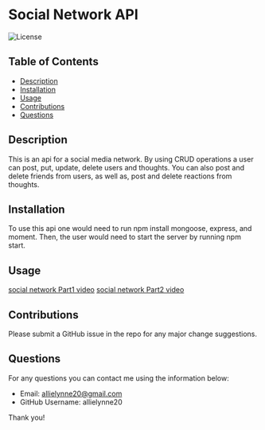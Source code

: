 # **Social Network API**

  ![License](https://img.shields.io/badge/license-ISC-red.svg)

  ## **Table of Contents** 
  * [Description](#Description)
  * [Installation](#Installation)
  * [Usage](#Usage)
  * [Contributions](#Contributions)
  * [Questions](#Questions)

  ## Description  
  This is an api for a social media network. By using CRUD operations a user can post, put, update, delete users and thoughts. You can also post and delete friends from users, as well as, post and delete reactions from thoughts.  

  ## Installation
   To use this api one would need to run npm install mongoose, express, and moment. Then, the user would need to start the server by running npm start.  

  ## Usage 
  [social network Part1 video](https://drive.google.com/file/d/14L6opLW2zJrunBXj8zTZ4QcALzMdjx3B/view)
  [social network Part2 video](https://drive.google.com/file/d/1eRSTSd6TAPz48OFA1uP5xttLPpI7DthO/view)
  
  ## Contributions 
  Please submit a GitHub issue in the repo for any major change suggestions. 
  
 ## Questions 
 For any questions you can contact me using the information below: 
- Email: allielynne20@gmail.com 
- GitHub Username: allielynne20

Thank you! 